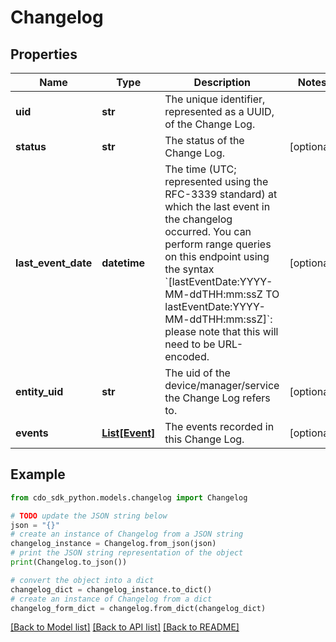 # Changelog


## Properties

Name | Type | Description | Notes
------------ | ------------- | ------------- | -------------
**uid** | **str** | The unique identifier, represented as a UUID, of the Change Log. | 
**status** | **str** | The status of the Change Log. | [optional] 
**last_event_date** | **datetime** | The time (UTC; represented using the RFC-3339 standard) at which the last event in the changelog occurred. You can perform range queries on this endpoint using the syntax &#x60;[lastEventDate:YYYY-MM-ddTHH:mm:ssZ TO lastEventDate:YYYY-MM-ddTHH:mm:ssZ]&#x60;: please note that this will need to be URL-encoded. | [optional] 
**entity_uid** | **str** | The uid of the device/manager/service the Change Log refers to. | [optional] 
**events** | [**List[Event]**](Event.md) | The events recorded in this Change Log. | [optional] 

## Example

```python
from cdo_sdk_python.models.changelog import Changelog

# TODO update the JSON string below
json = "{}"
# create an instance of Changelog from a JSON string
changelog_instance = Changelog.from_json(json)
# print the JSON string representation of the object
print(Changelog.to_json())

# convert the object into a dict
changelog_dict = changelog_instance.to_dict()
# create an instance of Changelog from a dict
changelog_form_dict = changelog.from_dict(changelog_dict)
```
[[Back to Model list]](../README.md#documentation-for-models) [[Back to API list]](../README.md#documentation-for-api-endpoints) [[Back to README]](../README.md)



